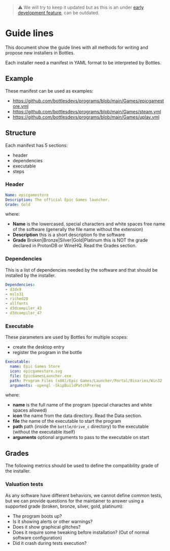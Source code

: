 > ⚠️ We will try to keep it updated but as this is an under [early development feature](https://usebottles.com/blog/release-2021.7.28/#what-are-installers), can be outdated.

# Guide lines
This document show the guide lines with all methods for writing and propose new installers in Bottles.

Each installer need a manifest in YAML format to be interpreted by Bottles.

## Example
These manifest can be used as examples:
- https://github.com/bottlesdevs/programs/blob/main/Games/epicgamestore.yml
- https://github.com/bottlesdevs/programs/blob/main/Games/steam.yml
- https://github.com/bottlesdevs/programs/blob/main/Games/uplay.yml

## Structure
Each manifest has 5 sections:
- header
- dependencies
- executable
- steps

### Header
```yaml
Name: epicgamestore
Description: The official Epic Games launcher.
Grade: Gold
```

where:
- **Name** is the lowercased, special characters and white spaces free name of the software (generally the file name without the extension)
- **Description** this is a short description fo the software
- **Grade** Broken|Bronze|Silver|Gold|Platinum this is NOT the grade declared in ProtonDB or WineHQ. Read the Grades section.

### Dependencies
This is a list of dependencies needed by the software and that should be installed by the installer.

```yaml
Dependencies:
- d3dx9
- msls31
- riched20
- allfonts
- d3dcompiler_43
- d3dcompiler_47
```

### Executable
These parameters are used by Bottles for multiple scopes:
- create the desktop entry
- register the program in the bottle

```yaml
Executable:
  name: Epic Games Store
  icon: epicgamestore.svg
  file: EpicGamesLauncher.exe
  path: Program Files (x86)/Epic Games/Launcher/Portal/Binaries/Win32
  arguments: -opengl -SkipBuildPatchPrereq
```

where:
- **name** is the full name of the program (special charactes and white spaces allowed)
- **icon** the name from the data directory. Read the Data section.
- **file** the name of the executable to start the program
- **path** path (inside the `bottle/drive_c` directory) to the executable (without the executable itself)
- **arguments** optional arguments to pass to the executable on start

## Grades
The following metrics should be used to define the compatibility grade of the installer.

### Valuation tests
As any software have different behaviors, we cannot define common tests, but we can provide questions for the maintainer to answer using a supported grade (broken, bronze, silver, gold, platinum):
- The program boots up?
- Is it showing alerts or other warnings?
- Does it show graphical glitches?
- Does it require some tweaking before installation? (Out of normal software configuration)
- Did it crash during tests execution?


